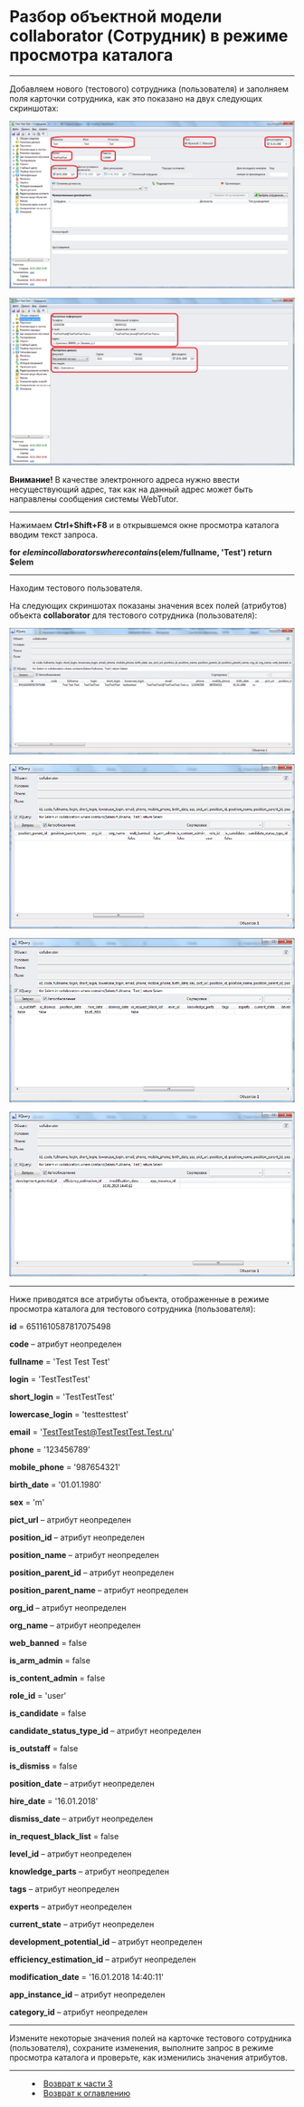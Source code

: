 # Разбор объектной модели collaborator (Сотрудник) в режиме просмотра каталога 
***

Добавляем нового (тестового) сотрудника (пользователя) и заполняем поля карточки сотрудника, как это показано на двух следующих скриншотах:

![](Collab_test1.png)

![](Collab_test2.png)

**Внимание!** В качестве электронного адреса нужно ввести несуществующий адрес, так как на данный адрес может быть направлены сообщения системы WebTutor.

---

Нажимаем **Ctrl+Shift+F8** и в открывшемся окне просмотра каталога вводим текст запроса.

**for $elem in collaborators where contains($elem/fullname, 'Test') return $elem**

---

Находим тестового пользователя. 

На следующих скриншотах показаны значения всех полей (атрибутов) объекта **collaborator** для тестового сотрудника (пользователя):

![](collaborator01.png)

![](collaborator02.png)

![](collaborator03.png)

![](collaborator04.png)
 
 ---

Ниже приводятся все атрибуты объекта, отображенные в режиме просмотра каталога для тестового сотрудника (пользователя):

**id** = 6511610587817075498

**code** – атрибут неопределен

**fullname** = 'Test Test Test'

**login** = 'TestTestTest'

**short_login** = 'TestTestTest'

**lowercase_login** = 'testtesttest'

**email** = 'TestTestTest@TestTestTest.Test.ru'

**phone** = '123456789'

**mobile_phone** = '987654321'

**birth_date** = '01.01.1980'

**sex** = 'm'

**pict_url** – атрибут неопределен

**position_id** – атрибут неопределен

**position_name** – атрибут неопределен

**position_parent_id** – атрибут неопределен

**position_parent_name** – атрибут неопределен

**org_id** – атрибут неопределен

**org_name** – атрибут неопределен

**web_banned** = false

**is_arm_admin** = false

**is_content_admin** = false

**role_id** = 'user'

**is_candidate** = false

**candidate_status_type_id** – атрибут неопределен

**is_outstaff** = false

**is_dismiss** = false

**position_date** – атрибут неопределен

**hire_date** = '16.01.2018'

**dismiss_date** – атрибут неопределен

**in_request_black_list** = false

**level_id** – атрибут неопределен

**knowledge_parts** – атрибут неопределен

**tags** – атрибут неопределен

**experts** – атрибут неопределен

**current_state** – атрибут неопределен

**development_potential_id** – атрибут неопределен

**efficiency_estimation_id** – атрибут неопределен

**modification_date** = '16.01.2018 14:40:11'

**app_instance_id** – атрибут неопределен

**category_id** – атрибут неопределен

---

Измените некоторые значения полей на карточке тестового сотрудника (пользователя), сохраните изменения, выполните запрос в режиме просмотра каталога и проверьте, как изменились значения атрибутов.

***
<dd><li> <a href="3_object_model.md"> Возврат к части 3</a></dd>
<dd><li> <a href="README.md"> Возврат к оглавлению</a></dd>
